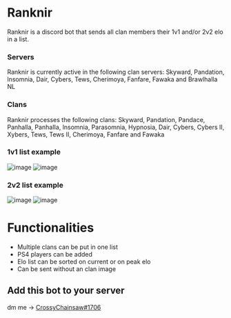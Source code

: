 # Ranknir
Ranknir is a discord bot that sends all clan members their 1v1 and/or 2v2 elo in a list. 

### Servers
Ranknir is currently active in the following clan servers: Skyward, Pandation, lnsomnia, Dair, Cybers, Tews, Cherimoya, Fanfare, Fawaka and Brawlhalla NL

### Clans
Ranknir processes the following clans: Skyward, Pandation, Pandace, Panhalla, PanhaIIa, lnsomnia, Parasomnia, Hypnosia, Dair, Cybers, Cybers II, Xybers, Tews, Tews II, Cherimoya, Fanfare and Fawaka

### 1v1 list example

![image](https://user-images.githubusercontent.com/74303221/200958039-ef5eeaf0-f034-4fc0-a5ac-6d585468ec7f.png)
![image](https://user-images.githubusercontent.com/74303221/200958471-a685f19a-97c1-47d6-8d25-b8a908dfda4d.png)

### 2v2 list example

![image](https://user-images.githubusercontent.com/74303221/200958576-e0c3bdc4-058d-4864-94ec-0813d55af4e0.png)
![image](https://user-images.githubusercontent.com/74303221/200958738-2e744e83-6c8f-42db-a11d-2593ec63a3ac.png)

# Functionalities
- Multiple clans can be put in one list
- PS4 players can be added
- Elo list can be sorted on current or on peak elo
- Can be sent without an clan image

## Add this bot to your server
dm me -> [CrossyChainsaw#1706](https://discord.com/channels/@me/413070742591373314)
